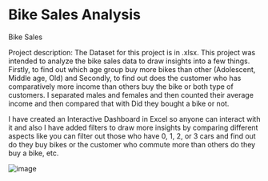 # Bike Sales Analysis
Bike Sales

Project description: 
The Dataset for this project is in .xlsx. This project was intended to analyze the bike sales data to draw insights into a few things. Firstly, to find out which age group buy more bikes than other (Adolescent, Middle age, Old) and Secondly, to find out does the customer who has comparatively more income than others buy the bike or both type of customers. I separated males and females and then counted their average income and then compared that with Did they bought a bike or not. 

I have created an Interactive Dashboard in Excel so anyone can interact with it and also I have added filters to draw more insights by comparing different aspects like you can filter out those who have 0, 1, 2, or 3 cars and find out do they buy bikes or the customer who commute more than others do they buy a bike, etc.

![image](https://user-images.githubusercontent.com/114427519/193429676-d54bcd05-f0c5-4c1d-850d-d9c7f5dba424.png)
